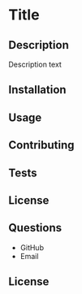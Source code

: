 # Title

## Description

Description text

## Installation

## Usage

## Contributing

## Tests

## License

## Questions

-   GitHub
-   Email

## License